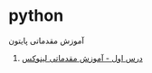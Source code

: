 # python
آموزش مقدماتی پایتون
1. [درس اول - آموزش مقدماتی لینوکس](https://github.com/tesla-team/python/wiki/%D8%AF%D8%B3%D8%AA%D9%88%D8%B1%D8%A7%D8%AA-%D9%85%D9%82%D8%AF%D9%85%D8%A7%D8%AA%DB%8C-%D8%AF%D8%B1-%D9%84%DB%8C%D9%86%D9%88%DA%A9%D8%B3)
